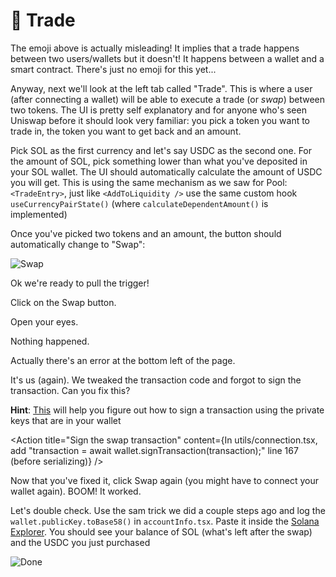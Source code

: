 # 🤝 Trade

The emoji above is actually misleading! It implies that a trade happens between two users/wallets but it doesn't! It happens between a wallet and a smart contract. There's just no emoji for this yet...

Anyway, next we'll look at the left tab called "Trade". This is where a user (after connecting a wallet) will be able to execute a trade (or _swap_) between two tokens. The UI is pretty self explanatory and for anyone who's seen Uniswap before it should look very familiar: you pick a token you want to trade in, the token you want to get back and an amount. 

Pick SOL as the first currency and let's say USDC as the second one. For the amount of SOL, pick something lower than what you've deposited in your SOL wallet. The UI should automatically calculate the amount of USDC you will get. This is using the same mechanism as we saw for Pool: `<TradeEntry>`, just like `<AddToLiquidity />` use the same custom hook `useCurrencyPairState()` (where `calculateDependentAmount()` is implemented)

Once you've picked two tokens and an amount, the button should automatically change to "Swap":

![Swap](https://p26.f0.n0.cdn.getcloudapp.com/items/YEuZgrzO/70640f47-b90d-4325-ba87-679366e4ed93.png?source=viewer&v=c0ff3ba265fd81972d75f7f428934b55)

Ok we're ready to pull the trigger!  

Click on the Swap button.  

Open your eyes.  

Nothing happened.  

Actually there's an error at the bottom left of the page.  

It's us (again). We tweaked the transaction code and forgot to sign the transaction. Can you fix this?

**Hint**: [This](https://github.com/project-serum/sol-wallet-adapter) will help you figure out how to sign a transaction using the private keys that are in your wallet

<Action
  title="Sign the swap transaction"
  content={In utils/connection.tsx, add "transaction = await wallet.signTransaction(transaction);" line 167 (before serializing)}
/>

Now that you've fixed it, click Swap again (you might have to connect your wallet again). BOOM! It worked.

Let's double check. Use the sam trick we did a couple steps ago and log the `wallet.publicKey.toBase58()` in `accountInfo.tsx`. Paste it inside the [Solana Explorer](https://explorer.solana.com/). You should see your balance of SOL (what's left after the swap) and the USDC you just purchased

![Done](https://p26.f0.n0.cdn.getcloudapp.com/items/nOuPdXzb/d9d7f6cf-a63b-4dfb-81ac-3d0792e5b88e.png?source=viewer&v=bac1d6b8230ed9eb5f7ca88f74877ab3)